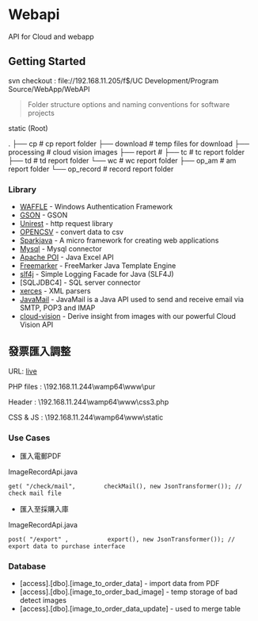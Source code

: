 # Webapi
API for Cloud and webapp

## Getting Started
svn checkout : file://192.168.11.205/f$/UC Development/Program Source/WebApp/WebAPI

> Folder structure options and naming conventions for software projects

static (Root)

.
├── cp						# cp report folder
├── download				# temp files for download
├── processing				# cloud vision images
├── report					# 
├── tc						# tc report folder
├── td 						# td report folder
└── wc						# wc report folder
	├── op_am          		# am report folder
	└── op_record           # record report folder

### Library
* [WAFFLE](https://github.com/Waffle/waffle) - Windows Authentication Framework
* [GSON](https://github.com/google/gson) - GSON
* [Unirest](http://unirest.io/) - http request library
* [OPENCSV](http://opencsv.sourceforge.net/) - convert data to csv
* [Sparkjava](http://sparkjava.com/) - A micro framework for creating web applications
* [Mysql](https://dev.mysql.com/downloads/connector/j/5.1.html) - Mysql connector
* [Apache POI](https://poi.apache.org/) - Java Excel API
* [Freemarker](https://freemarker.apache.org/index.html) - FreeMarker Java Template Engine
* [slf4j](https://www.slf4j.org/legacy.html) - Simple Logging Facade for Java (SLF4J)
* [SQLJDBC4] - SQL server connector
* [xerces](http://xerces.apache.org/) - XML parsers
* [JavaMail](https://mvnrepository.com/artifact/javax.mail/mail/1.4) - JavaMail is a Java API used to send and receive email via SMTP, POP3 and IMAP
* [cloud-vision](https://cloud.google.com/vision/) - Derive insight from images with our powerful Cloud Vision API

## 發票匯入調整

URL: [live](http://192.168.11.244:8080/pur/)

PHP files : \\192.168.11.244\wamp64\www\pur

Header : \\192.168.11.244\wamp64\www\css3.php

CSS & JS : \\192.168.11.244\wamp64\www\static

### Use Cases

* 匯入電郵PDF 

ImageRecordApi.java

```
get( "/check/mail",        checkMail(), new JsonTransformer()); // check mail file
```

* 匯入至採購入庫

ImageRecordApi.java

```
post( "/export" ,           export(), new JsonTransformer()); // export data to purchase interface
```

### Database

* [access].[dbo].[image_to_order_data] - import data from PDF
* [access].[dbo].[image_to_order_bad_image] - temp storage of bad detect images
* [access].[dbo].[image_to_order_data_update] - used to merge table

